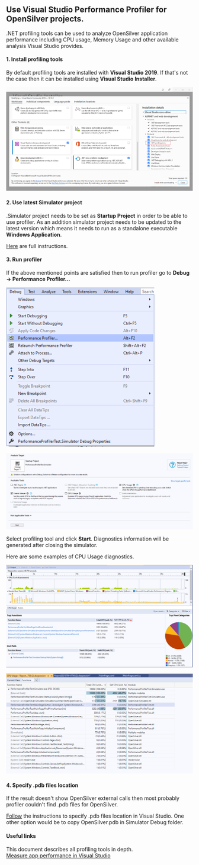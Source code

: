 ## Use Visual Studio Performance Profiler for OpenSilver projects.

.NET profiling tools can be used to analyze OpenSilver application performance including CPU usage, Memory Usage and other available analysis Visual Studio provides.

#### 1. Install profiling tools

By default profiling tools are installed with **Visual Studio 2019**. If that's not the case then it can be installed using **Visual Studio Installer**.
 
<img src="/images/how-to-topics/install-net-profiling.png" alt="Install NET profiling tools" /><br />

#### 2. Use latest Simulator project

.Simulator project needs to be set as **Startup Project** in order to be able to use profiler. As an addition simulator project needs to be updated to the latest version which means it needs to run as a standalone executable **Windows Application**.

[Here](https://opensilver.net/permalinks/update/alpha19.aspx) are full instructions.

#### 3. Run profiler

If the above mentioned points are satisfied then to run profiler go to **Debug -> Performance Profiler...**

<img src="/images/how-to-topics/performance-profiler-menu.png" alt="Performance Profiler Menu" width="400" /><br />

<img src="/images/how-to-topics/profiler-tools.png" alt="Profiler tools" width="900" /><br />

Select profiling tool and click **Start**. Diagnostics information will be generated after closing the simulator.

Here are some examples of CPU Usage diagnostics.

<img src="/images/how-to-topics/profiling-result.png" alt="Profiling result" width="800" /><br />

<img src="/images/how-to-topics/cpu-usage.png" alt="CPU usage" width="800" /><br />

#### 4. Specify .pdb files location

If the result doesn't show OpenSilver external calls then most probably profiler couldn't find .pdb files for OpenSilver.

[Follow](https://docs.microsoft.com/en-us/visualstudio/debugger/specify-symbol-dot-pdb-and-source-files-in-the-visual-studio-debugger?view=vs-2019) the instructions to specify .pdb files location in Visual Studio. One other option would be to copy OpenSilver.pdb in Simulator Debug folder.

#### Useful links

This document describes all profiling tools in depth.\
[Measure app performance in Visual Studio](https://docs.microsoft.com/en-us/visualstudio/profiling/?view=vs-2019)
 